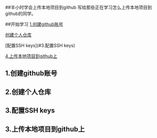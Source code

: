 ##半小时学会上传本地项目到github
写给那些正在学习怎么上传本地项目到github的同学。

##开始学习
   [1.创建github账号](#1.创建github账号)

   [创建个人仓库](#2.创建个人仓库)

   [配置SSH keys](#3.配置SSH keys)

   [4.上传本地项目到github上](#4.上传本地项目到github上)


## <a id="1.创建github账号"></a>1.创建github账号


## <a id="2.创建个人仓库"></a>2.创建个人仓库


## <a id="3.配置SSH keys"></a>3.配置SSH keys


## <a id="4.上传本地项目到github上"></a>3.上传本地项目到github上